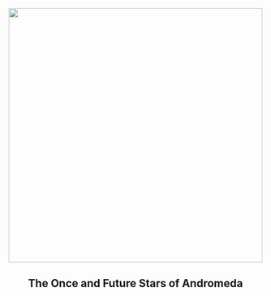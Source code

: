 
<p align="center"><img src="https://apod.nasa.gov/apod/image/2310/M31_HubbleSpitzerGendler_960.jpg" width="500" height="500"></p>
<h2 align="center"> The Once and Future Stars of Andromeda </h2>
